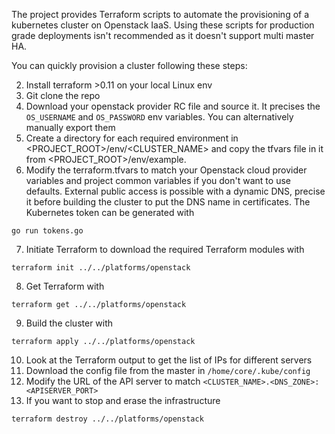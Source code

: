 The project provides Terraform scripts to automate the provisioning of a kubernetes cluster on Openstack IaaS.
Using these scripts for production grade deployments isn't recommended as it doesn't support multi master HA.


You can quickly provision a cluster following these steps:

2. Install terraform >0.11 on your local Linux env
2. Git clone the repo
2. Download your openstack provider RC file and source it. It precises the `OS_USERNAME` and `OS_PASSWORD` env variables. You can alternatively manually export them
6. Create a directory for each required environment in <PROJECT_ROOT>/env/<CLUSTER_NAME> and copy the tfvars file in it from <PROJECT_ROOT>/env/example.
6. Modify the terraform.tfvars to match your Openstack cloud provider variables and project common variables if you don't want to use defaults.
External public access is possible with a dynamic DNS, precise it before building the cluster to put the DNS name in certificates.
The Kubernetes token can be generated with

  `go run tokens.go`

7. Initiate Terraform to download the required Terraform modules with

  `terraform init ../../platforms/openstack`

8. Get Terraform with

  `terraform get ../../platforms/openstack`

9. Build the cluster with

  `terraform apply ../../platforms/openstack`

10. Look at the Terraform output to get the list of IPs for different servers
11. Download the config file from the master in `/home/core/.kube/config`
12. Modify the URL of the API server to match `<CLUSTER_NAME>.<DNS_ZONE>:<APISERVER_PORT>`
12. If you want to stop and erase the infrastructure

  `terraform destroy ../../platforms/openstack`